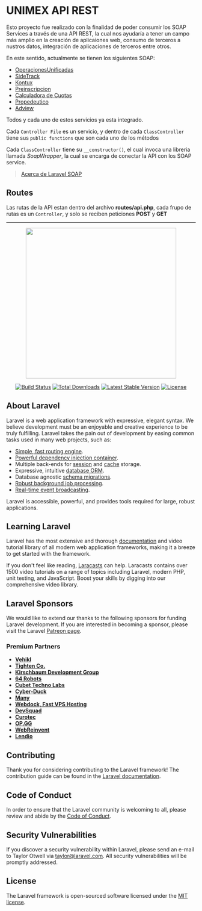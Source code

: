 # UNIMEX API REST

Esto proyecto fue realizado con la finalidad de poder consumir los SOAP Services a través de una API REST, la cual nos ayudaría a tener un campo más amplio en la creación de aplicaiones web, consumo de terceros a nustros datos, integración de aplicaciones de terceros entre otros.

En este sentido, actualmente se tienen los siguientes SOAP: 

- [OperacionesUnificadas](http://comunimex.lat/TestingWSOperacionesUnificadas/OperacionesUnificadas.asmx?WSDL)
- [SideTrack](http://comunimex.lat/TestingWSOperacionesUnificadas/SideTrack.asmx?WSDL)
- [Kontux](http://comunimex.lat/TestingWSOperacionesUnificadas/Kontux.asmx?WSDL)
- [Preinscripcion](http://comunimex.lat/TestingWSOperacionesUnificadas/preinscripcionenlinea.asmx?WSDL)
- [Calculadora de Cuotas](http://comunimex.lat/TestingWSOperacionesUnificadas/calculadoracuotas.asmx?WSDL)
- [Propedeutico](http://comunimex.lat/TestingWSOperacionesUnificadas/propedeutico.asmx?WSDL)
- [Adview](http://comunimex.lat/TestingWSOperacionesUnificadas/Adview.asmx?WSDL)

Todos y cada uno de estos servicios ya esta integrado.

Cada `Controller File` es un servicio, y dentro de cada `ClassController` tiene sus `public functions` que son cada uno de los métodos

Cada `ClassController` tiene su `__constructor()`, el cual invoca una libreria llamada *SoapWrapper*, la cual se encarga de conectar la API con los SOAP service.

>[Acerca de Laravel SOAP](https://github.com/notfalsedev/laravel-soap)

## Routes

Las rutas de la API estan dentro del archivo **routes/api.php**, cada frupo de rutas es un `Controller`, y solo se reciben peticiones **POST** y **GET**

***

<p align="center"><a href="https://laravel.com" target="_blank"><img src="https://raw.githubusercontent.com/laravel/art/master/logo-lockup/5%20SVG/2%20CMYK/1%20Full%20Color/laravel-logolockup-cmyk-red.svg" width="400"></a></p>

<p align="center">
<a href="https://travis-ci.org/laravel/framework"><img src="https://travis-ci.org/laravel/framework.svg" alt="Build Status"></a>
<a href="https://packagist.org/packages/laravel/framework"><img src="https://img.shields.io/packagist/dt/laravel/framework" alt="Total Downloads"></a>
<a href="https://packagist.org/packages/laravel/framework"><img src="https://img.shields.io/packagist/v/laravel/framework" alt="Latest Stable Version"></a>
<a href="https://packagist.org/packages/laravel/framework"><img src="https://img.shields.io/packagist/l/laravel/framework" alt="License"></a>
</p>

## About Laravel

Laravel is a web application framework with expressive, elegant syntax. We believe development must be an enjoyable and creative experience to be truly fulfilling. Laravel takes the pain out of development by easing common tasks used in many web projects, such as:

- [Simple, fast routing engine](https://laravel.com/docs/routing).
- [Powerful dependency injection container](https://laravel.com/docs/container).
- Multiple back-ends for [session](https://laravel.com/docs/session) and [cache](https://laravel.com/docs/cache) storage.
- Expressive, intuitive [database ORM](https://laravel.com/docs/eloquent).
- Database agnostic [schema migrations](https://laravel.com/docs/migrations).
- [Robust background job processing](https://laravel.com/docs/queues).
- [Real-time event broadcasting](https://laravel.com/docs/broadcasting).

Laravel is accessible, powerful, and provides tools required for large, robust applications.

## Learning Laravel

Laravel has the most extensive and thorough [documentation](https://laravel.com/docs) and video tutorial library of all modern web application frameworks, making it a breeze to get started with the framework.

If you don't feel like reading, [Laracasts](https://laracasts.com) can help. Laracasts contains over 1500 video tutorials on a range of topics including Laravel, modern PHP, unit testing, and JavaScript. Boost your skills by digging into our comprehensive video library.

## Laravel Sponsors

We would like to extend our thanks to the following sponsors for funding Laravel development. If you are interested in becoming a sponsor, please visit the Laravel [Patreon page](https://patreon.com/taylorotwell).

### Premium Partners

- **[Vehikl](https://vehikl.com/)**
- **[Tighten Co.](https://tighten.co)**
- **[Kirschbaum Development Group](https://kirschbaumdevelopment.com)**
- **[64 Robots](https://64robots.com)**
- **[Cubet Techno Labs](https://cubettech.com)**
- **[Cyber-Duck](https://cyber-duck.co.uk)**
- **[Many](https://www.many.co.uk)**
- **[Webdock, Fast VPS Hosting](https://www.webdock.io/en)**
- **[DevSquad](https://devsquad.com)**
- **[Curotec](https://www.curotec.com/services/technologies/laravel/)**
- **[OP.GG](https://op.gg)**
- **[WebReinvent](https://webreinvent.com/?utm_source=laravel&utm_medium=github&utm_campaign=patreon-sponsors)**
- **[Lendio](https://lendio.com)**

## Contributing

Thank you for considering contributing to the Laravel framework! The contribution guide can be found in the [Laravel documentation](https://laravel.com/docs/contributions).

## Code of Conduct

In order to ensure that the Laravel community is welcoming to all, please review and abide by the [Code of Conduct](https://laravel.com/docs/contributions#code-of-conduct).

## Security Vulnerabilities

If you discover a security vulnerability within Laravel, please send an e-mail to Taylor Otwell via [taylor@laravel.com](mailto:taylor@laravel.com). All security vulnerabilities will be promptly addressed.

## License

The Laravel framework is open-sourced software licensed under the [MIT license](https://opensource.org/licenses/MIT).
